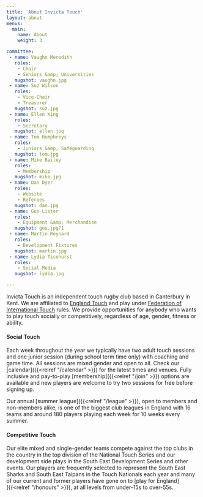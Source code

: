 ```yaml
---
title: 'About Invicta Touch'
layout: about
menus:
  main:
    name: About
    weight: 3

committee:
 - name: Vaughn Meredith
   roles:
    - Chair
    - Seniors &amp; Universities
   mugshot: vaughn.jpg
 - name: Suz Wilson
   roles:
    - Vice-Chair
    - Treasurer
   mugshot: suz.jpg
 - name: Ellen King
   roles:
    - Secretary
   mugshot: ellen.jpg
 - name: Tom Humphreys
   roles:
    - Juniors &amp; Safeguarding
   mugshot: tom.jpg
 - name: Mike Bailey
   roles:
    - Membership
   mugshot: mike.jpg
 - name: Dan Dyer
   roles:
    - Website
    - Referees
   mugshot: dan.jpg
 - name: Gus Lister
   roles:
    - Equipment &amp; Merchandise
   mugshot: gus.jpg?1
 - name: Martin Reynard
   roles:
    - Development Fixtures
   mugshot: martin.jpg
 - name: Lydia Ticehurst
   roles:
    - Social Media
   mugshot: lydia.jpg

---
```

Invicta Touch is an independent touch rugby club based in Canterbury in Kent. We are affiliated
to [England Touch](https://englandtouch.org.uk) and play under
[Federation of International Touch](https://internationaltouch.org) rules.
We provide opportunities for anybody who wants to play touch socially or competitively,
regardless of age, gender, fitness or ability.

#### Social Touch
Each week throughout the year we typically have two adult touch sessions and one junior session
(during school term time only) with coaching and game time. All sessions are mixed gender and open
to all. Check our [calendar]({{<relref "/calendar" >}}) for the latest times and venues.
Fully inclusive and pay-to-play [membership]({{<relref "/join" >}}) options are available and
new players are welcome to try two sessions for free before signing up.

Our annual [summer league]({{<relref "/league" >}}), open to members and non-members alike, is one of
the biggest club leagues in England with 16 teams and around 180 players playing each week for 10
weeks every summer.

#### Competitive Touch
Our elite mixed and single-gender teams compete against the top clubs in the country in the top
division of the National Touch Series and our development side plays in the South East Development
Series and other events. Our players are frequently selected to represent the South East Sharks and
South East Taipans in the Touch Nationals each year and many of our current and former players have
gone on to [play for England]({{<relref "/honours" >}}), at all levels from under-15s to over-55s.

